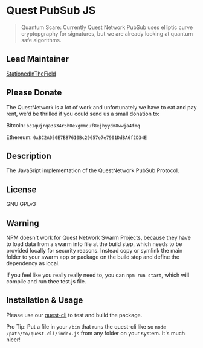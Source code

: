 # Quest PubSub JS
>Quantum Scare: Currently Quest Network PubSub uses elliptic curve cryptopgraphy for signatures, but we are already looking at quantum safe algorithms.

## Lead Maintainer

[StationedInTheField](https://github.com/StationedInTheField)

## Please Donate
The QuestNetwork is a lot of work and unfortunately we have to eat and pay rent, we'd be thrilled if you could send us a small donation to:

Bitcoin:
`bc1qujrqa3s34r5h0exgmmcuf8ejhyydm8wwja4fmq`

Ethereum:
`0xBC2A050E7B87610Bc29657e7e7901DdBA6f2D34E`

## Description

The JavaSript implementation of the QuestNetwork PubSub Protocol.

## License 
GNU GPLv3

## Warning

NPM doesn't work for Quest Network Swarm Projects, because they have to load data from a swarm info file at the build step,
which needs to be provided locally for security reasons. Instead copy or symlink the main folder to your swarm app or package on
the build step and define the dependency as local.

If you feel like you really really need to, you can `npm run start`, which will compile and run thee test.js file.

## Installation & Usage

Please use our [quest-cli](https://github.com/QuestNetwork/quest-cli) to test and build the package.

Pro Tip: Put a file in your `/bin` that runs the quest-cli like so `node /path/to/quest-cli/index.js` from any folder on your system. It's much nicer!
